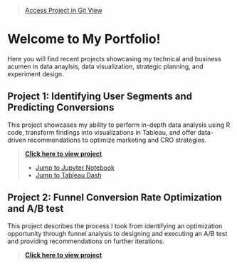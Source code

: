 >[Access Project in Git View](https://github.com/krista-lowry/portfolio)

# Welcome to My Portfolio!

Here you will find recent projects showcasing my technical and business acumen in data anaylsis, data visualization, strategic planning, and experiment design.

## Project 1: Identifying User Segments and Predicting Conversions

This project showcases my ability to perform in-depth data analysis using R code, transform findings into visualizations in Tableau, and offer data-driven recommendations to optimize marketing and CRO strategies.

> [**Click here to view project**](https://krista-lowry.github.io/data-analysis/)
> - [Jump to Jupyter Notebook](https://github.com/krista-lowry/data-analysis/blob/main/r-code-markdown.ipynb)
> - [Jump to Tableau Dash](https://public.tableau.com/app/profile/krista.lowry/viz/OnlineShopperIntent-TableauDash/Performance)

## Project 2: Funnel Conversion Rate Optimization and A/B test
This project describes the process I took from identifying an optimization opportunity through funnel analysis to designing and executing an A/B test and providing recommendations on further iterations. 

> [**Click here to view project**](https://krista-lowry.github.io/funnel-cro)
